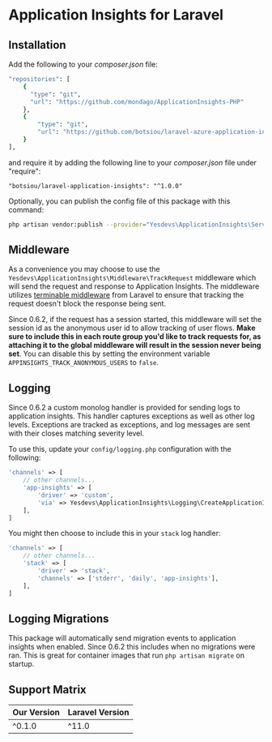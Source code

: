 # Application Insights for Laravel

## Installation

Add the following to your _composer.json_ file:

```bash
"repositories": [
    {
      "type": "git",
      "url": "https://github.com/mondago/ApplicationInsights-PHP"
    },
    {
        "type": "git",
        "url": "https://github.com/botsiou/laravel-azure-application-insights"
    }
],
```

and require it by adding the following line to your _composer.json_ file under "require":

```
"botsiou/laravel-application-insights": "^1.0.0"
```

Optionally, you can publish the config file of this package with this command:

```bash
php artisan vendor:publish --provider="Yesdevs\ApplicationInsights\ServiceProvider"
```

## Middleware

As a convenience you may choose to use the `Yesdevs\ApplicationInsights\Middleware\TrackRequest` middleware which will send the request and response to Application Insights.
The middleware utilizes [terminable middleware](https://laravel.com/docs/8.x/middleware#terminable-middleware) from Laravel to ensure that tracking the request doesn't block the response being sent.

Since 0.6.2, if the request has a session started, this middleware will set the session id as the anonymous user id to allow tracking of user flows.
**Make sure to include this in each route group you'd like to track requests for, as attaching it to the global middleware will result in the session never being set**.
You can disable this by setting the environment variable `APPINSIGHTS_TRACK_ANONYMOUS_USERS` to `false`.

## Logging

Since 0.6.2 a custom monolog handler is provided for sending logs to application insights.
This handler captures exceptions as well as other log levels.
Exceptions are tracked as exceptions, and log messages are sent with their closes matching severity level.

To use this, update your `config/logging.php` configuration with the following:

```php
'channels' => [
    // other channels...
    'app-insights' => [
        'driver' => 'custom',
        'via' => Yesdevs\ApplicationInsights\Logging\CreateApplicationInsightsLogger::class,
    ],
]
```

You might then choose to include this in your `stack` log handler:

```php
'channels' => [
    // other channels...
    'stack' => [
        'driver' => 'stack',
        'channels' => ['stderr', 'daily', 'app-insights'],
    ],
]
```

## Logging Migrations

This package will automatically send migration events to application insights when enabled.
Since 0.6.2 this includes when no migrations were ran. This is great for container images that run `php artisan migrate` on startup.

## Support Matrix

| Our Version | Laravel Version |
|-------------|-----------------|
| ^0.1.0      | ^11.0           |
